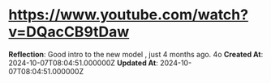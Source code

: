 # https://www.youtube.com/watch?v=DQacCB9tDaw

**Reflection**: Good intro to the new model , just 4 months ago. 4o
**Created At**: 2024-10-07T08:04:51.000000Z
**Updated At**: 2024-10-07T08:04:51.000000Z
